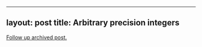 
---
layout: post
title: Arbitrary precision integers
---
[Follow up archived post.](/alex.ciobanu.org/index8c34.html)